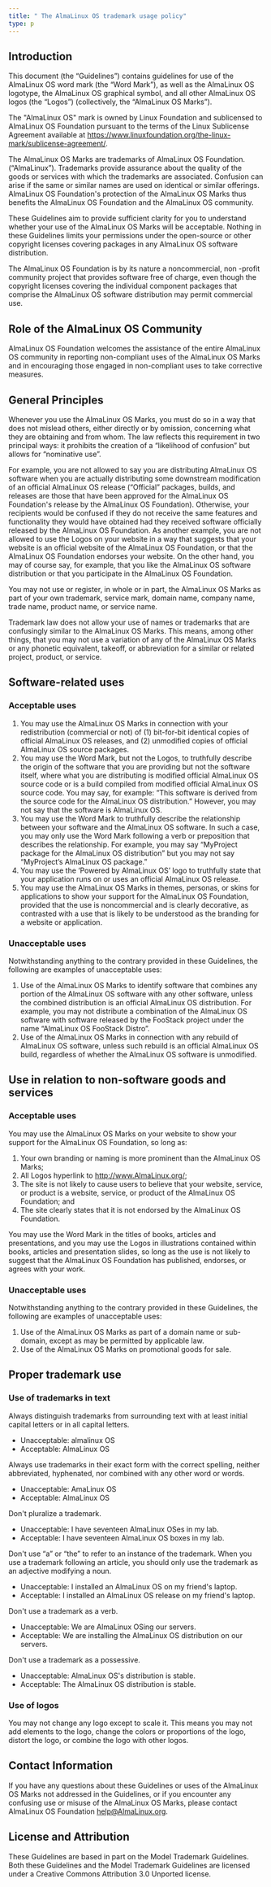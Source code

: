 ```yaml
---
title: " The AlmaLinux OS trademark usage policy"
type: p
---
```


## Introduction

This document (the “Guidelines”) contains guidelines for use of the AlmaLinux OS word mark (the “Word Mark”), as well as the AlmaLinux OS logotype, the AlmaLinux OS graphical symbol, and all other AlmaLinux OS logos (the “Logos”) (collectively, the “AlmaLinux OS Marks”).

The "AlmaLinux OS" mark is owned by Linux Foundation and sublicensed to AlmaLinux OS Foundation pursuant to the terms of the Linux Sublicense Agreement available at https://www.linuxfoundation.org/the-linux-mark/sublicense-agreement/.

The AlmaLinux OS Marks are trademarks of AlmaLinux OS Foundation. (“AlmaLinux”). Trademarks provide assurance about the quality of the goods or services with which the trademarks are associated. Confusion can arise if the same or similar names are used on identical or similar offerings. AlmaLinux OS Foundation's protection of the AlmaLinux OS Marks thus benefits the AlmaLinux OS Foundation and the AlmaLinux OS community.

These Guidelines aim to provide sufficient clarity for you to understand whether your use of the AlmaLinux OS Marks will be acceptable. Nothing in these Guidelines limits your permissions under the open-source or other copyright licenses covering packages in any AlmaLinux OS software distribution.

The AlmaLinux OS Foundation is by its nature a noncommercial, non -profit community project that provides software free of charge, even though the copyright licenses covering the individual component packages that comprise the AlmaLinux OS software distribution may permit commercial use.
## Role of the AlmaLinux OS Community

AlmaLinux OS Foundation welcomes the assistance of the entire AlmaLinux OS community in reporting non-compliant uses of the AlmaLinux OS Marks and in encouraging those engaged in non-compliant uses to take corrective measures.
## General Principles

Whenever you use the AlmaLinux OS Marks, you must do so in a way that does not mislead others, either directly or by omission, concerning what they are obtaining and from whom. The law reflects this requirement in two principal ways: it prohibits the creation of a “likelihood of confusion” but allows for “nominative use”.

For example, you are not allowed to say you are distributing AlmaLinux OS software when you are actually distributing some downstream modification of an official AlmaLinux OS release (“Official” packages, builds, and releases are those that have been approved for the AlmaLinux OS Foundation's release by the AlmaLinux OS Foundation). Otherwise, your recipients would be confused if they do not receive the same features and functionality they would have obtained had they received software officially released by the AlmaLinux OS Foundation. As another example, you are not allowed to use the Logos on your website in a way that suggests that your website is an official website of the AlmaLinux OS Foundation, or that the AlmaLinux OS Foundation endorses your website. On the other hand, you may of course say, for example, that you like the AlmaLinux OS software distribution or that you participate in the AlmaLinux OS Foundation.

You may not use or register, in whole or in part, the AlmaLinux OS Marks as part of your own trademark, service mark, domain name, company name, trade name, product name, or service name.

Trademark law does not allow your use of names or trademarks that are confusingly similar to the AlmaLinux OS Marks. This means, among other things, that you may not use a variation of any of the AlmaLinux OS Marks or any phonetic equivalent, takeoff, or abbreviation for a similar or related project, product, or service.
## Software-related uses
### Acceptable uses

1. You may use the AlmaLinux OS Marks in connection with your redistribution (commercial or not) of (1) bit-for-bit identical copies of official AlmaLinux OS releases, and (2) unmodified copies of official AlmaLinux OS source packages.
2. You may use the Word Mark, but not the Logos, to truthfully describe the origin of the software that you are providing but not the software itself, where what you are distributing is modified official AlmaLinux OS source code or is a build compiled from modified official AlmaLinux OS source code. You may say, for example: “This software is derived from the source code for the AlmaLinux OS distribution.” However, you may not say that the software is AlmaLinux OS.
3. You may use the Word Mark to truthfully describe the relationship between your software and the AlmaLinux OS software. In such a case, you may only use the Word Mark following a verb or preposition that describes the relationship. For example, you may say “MyProject package for the AlmaLinux OS distribution” but you may not say “MyProject’s AlmaLinux OS package.”
4. You may use the ‘Powered by AlmaLinux OS’ logo to truthfully state that your application runs on or uses an official AlmaLinux OS release.
5. You may use the AlmaLinux OS Marks in themes, personas, or skins for applications to show your support for the AlmaLinux OS Foundation, provided that the use is noncommercial and is clearly decorative, as contrasted with a use that is likely to be understood as the branding for a website or application.

### Unacceptable uses

Notwithstanding anything to the contrary provided in these Guidelines, the following are examples of unacceptable uses:

1. Use of the AlmaLinux OS Marks to identify software that combines any portion of the AlmaLinux OS software with any other software, unless the combined distribution is an official AlmaLinux OS distribution. For example, you may not distribute a combination of the AlmaLinux OS software with software released by the FooStack project under the name “AlmaLinux OS FooStack Distro”.
2. Use of the AlmaLinux OS Marks in connection with any rebuild of AlmaLinux OS software, unless such rebuild is an official AlmaLinux OS build, regardless of whether the AlmaLinux OS software is unmodified.

## Use in relation to non-software goods and services
### Acceptable uses

You may use the AlmaLinux OS Marks on your website to show your support for the AlmaLinux OS Foundation, so long as:

1. Your own branding or naming is more prominent than the AlmaLinux OS Marks;
2. All Logos hyperlink to http://www.AlmaLinux.org/;
3. The site is not likely to cause users to believe that your website, service, or product is a website, service, or product of the AlmaLinux OS Foundation; and
4. The site clearly states that it is not endorsed by the AlmaLinux OS Foundation.

You may use the Word Mark in the titles of books, articles and presentations, and you may use the Logos in illustrations contained within books, articles and presentation slides, so long as the use is not likely to suggest that the AlmaLinux OS Foundation has published, endorses, or agrees with your work.
### Unacceptable uses

Notwithstanding anything to the contrary provided in these Guidelines, the following are examples of unacceptable uses:

1. Use of the AlmaLinux OS Marks as part of a domain name or sub-domain, except as may be permitted by applicable law.
2. Use of the AlmaLinux OS Marks on promotional goods for sale.

## Proper trademark use
### Use of trademarks in text

Always distinguish trademarks from surrounding text with at least initial capital letters or in all capital letters.

* Unacceptable: almalinux OS
* Acceptable: AlmaLinux OS

Always use trademarks in their exact form with the correct spelling, neither abbreviated, hyphenated, nor combined with any other word or words.

* Unacceptable: AmaLinux OS
* Acceptable: AlmaLinux OS

Don't pluralize a trademark.

* Unacceptable: I have seventeen AlmaLinux OSes in my lab.
* Acceptable: I have seventeen AlmaLinux OS boxes in my lab.

Don't use “a” or “the” to refer to an instance of the trademark. When you use a trademark following an article, you should only use the trademark as an adjective modifying a noun.

* Unacceptable: I installed an AlmaLinux OS on my friend's laptop.
* Acceptable: I installed an AlmaLinux OS release on my friend's laptop.

Don't use a trademark as a verb.

* Unacceptable: We are AlmaLinux OSing our servers.
* Acceptable: We are installing the AlmaLinux OS distribution on our servers.

Don't use a trademark as a possessive.

* Unacceptable: AlmaLinux OS's distribution is stable.
* Acceptable: The AlmaLinux OS distribution is stable.

### Use of logos

You may not change any logo except to scale it. This means you may not add elements to the logo, change the colors or proportions of the logo, distort the logo, or combine the logo with other logos.
## Contact Information

If you have any questions about these Guidelines or uses of the AlmaLinux OS Marks not addressed in the Guidelines, or if you encounter any confusing use or misuse of the AlmaLinux OS Marks, please contact AlmaLinux OS Foundation help@AlmaLinux.org.
## License and Attribution

These Guidelines are based in part on the Model Trademark Guidelines. Both these Guidelines and the Model Trademark Guidelines are licensed under a Creative Commons Attribution 3.0 Unported license.
